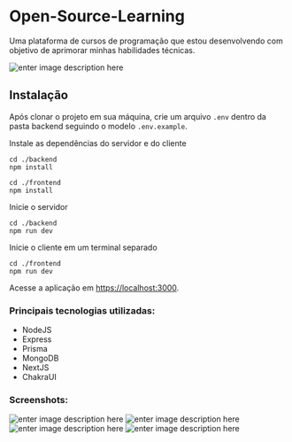 # Open-Source-Learning

Uma plataforma de cursos de programação que estou desenvolvendo com objetivo de aprimorar minhas habilidades técnicas.

![enter image description here](https://i.imgur.com/r2xngah.png)

## Instalação

Após clonar o projeto em sua máquina, crie um arquivo `.env` dentro da pasta backend seguindo o modelo `.env.example`.

Instale as dependências do servidor e do cliente

    cd ./backend
    npm install

    cd ./frontend
    npm install
	
Inicie o servidor

    cd ./backend
    npm run dev

Inicie o cliente em um terminal separado

    cd ./frontend
    npm run dev

Acesse a aplicação em [https://localhost:3000](https://localhost:3000/).

### Principais tecnologias utilizadas:
- NodeJS
- Express
- Prisma
- MongoDB
- NextJS
- ChakraUI

### Screenshots:
![enter image description here](https://i.imgur.com/udqdHQw.png)
![enter image description here](https://i.imgur.com/vHvaIih.png)
![enter image description here](https://i.imgur.com/HAUXHK8.png)
![enter image description here](https://i.imgur.com/0dbU28j.png)
